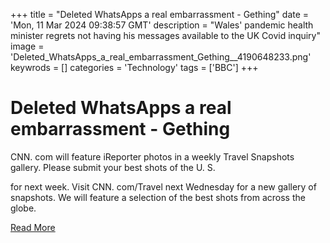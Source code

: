 +++
title = "Deleted WhatsApps a real embarrassment - Gething"
date = 'Mon, 11 Mar 2024 09:38:57 GMT'
description = "Wales' pandemic health minister regrets not having his messages available to the UK Covid inquiry"
image = 'Deleted_WhatsApps_a_real_embarrassment_Gething__4190648233.png'
keywrods =  []
categories = 'Technology'
tags = ['BBC']
+++

# Deleted WhatsApps a real embarrassment - Gething

CNN.
com will feature iReporter photos in a weekly Travel Snapshots gallery.
Please submit your best shots of the U.
S.

for next week.
Visit CNN.
com/Travel next Wednesday for a new gallery of snapshots.
We will feature a selection of the best shots from across the globe.


[Read More](https://www.bbc.co.uk/news/live/uk-wales-68500124)

